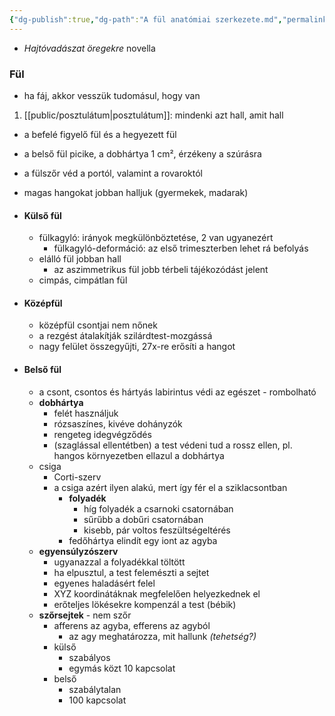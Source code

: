 ```yaml
---
{"dg-publish":true,"dg-path":"A fül anatómiai szerkezete.md","permalink":"/a-fuel-anatomiai-szerkezete/"}
---
```


- *Hajtóvadászat öregekre* novella

### Fül
- ha fáj, akkor vesszük tudomásul, hogy van
1. [[public/posztulátum\|posztulátum]]: mindenki azt hall, amit hall
- a befelé figyelő fül és a hegyezett fül
- a belső fül picike, a dobhártya 1 cm², érzékeny a szúrásra
- a fülszőr véd a portól, valamint a rovaroktól
- magas hangokat jobban halljuk (gyermekek, madarak)

- #### Külső fül
	- fülkagyló: irányok megkülönböztetése, 2 van ugyanezért
		- fülkagyló-deformáció: az első trimeszterben lehet rá befolyás
	- elálló fül jobban hall
		- az aszimmetrikus fül jobb térbeli tájékozódást jelent
	- cimpás, cimpátlan fül

- #### Középfül
	- középfül csontjai nem nőnek
	- a rezgést átalakítják szilárdtest-mozgássá
	- nagy felület összegyűjti, 27x-re erősíti a hangot

- #### Belső fül
	- a csont, csontos és hártyás labirintus védi az egészet - rombolható
	- **dobhártya**
		- felét használjuk
		- rózsaszínes, kivéve dohányzók
		- rengeteg idegvégződés
		- (szaglással ellentétben) a test védeni tud a rossz ellen, pl. hangos környezetben ellazul a dobhártya
	- csiga
		- Corti-szerv
		- a csiga azért ilyen alakú, mert így fér el a sziklacsontban
			- **folyadék**
				- híg folyadék a csarnoki csatornában
				- sűrűbb a dobűri csatornában
				- kisebb, pár voltos feszültségeltérés
			- fedőhártya elindít egy iont az agyba
	- **egyensúlyzószerv**
		- ugyanazzal a folyadékkal töltött
		- ha elpusztul, a test felemészti a sejtet
		- egyenes haladásért felel
		- XYZ koordinátáknak megfelelően helyezkednek el
		- erőteljes lökésekre kompenzál a test (bébik)
	- **szőrsejtek** - nem szőr
		- afferens az agyba, efferens az agyból
			- az agy meghatározza, mit hallunk *(tehetség?)*
		- külső
			- szabályos
			- egymás közt 10 kapcsolat
		- belső
			- szabálytalan
			- 100 kapcsolat